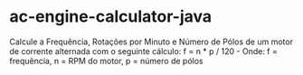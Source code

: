 # ac-engine-calculator-java
Calcule a Frequência, Rotações por Minuto e Número de Pólos de um motor de corrente alternada com o seguinte cálculo: f = n * p / 120 - Onde: f = frequência, n = RPM do motor, p = número de pólos

